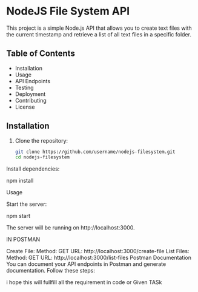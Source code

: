 # NodeJS File System API

This project is a simple Node.js API that allows you to create text files with the current timestamp and retrieve a list of all text files in a specific folder.

## Table of Contents

- Installation
- Usage
- API Endpoints
- Testing
- Deployment
- Contributing
- License

## Installation

1. Clone the repository:
   ```bash
   git clone https://github.com/username/nodejs-filesystem.git
   cd nodejs-filesystem

Install dependencies:

npm install

Usage

Start the server:

npm start

The server will be running on http://localhost:3000.


IN POSTMAN

Create File:
Method: GET
URL: http://localhost:3000/create-file
List Files:
Method: GET
URL: http://localhost:3000/list-files
Postman Documentation
You can document your API endpoints in Postman and generate documentation. Follow these steps:

i hope this will fullfill all the requirement in code or Given TASk